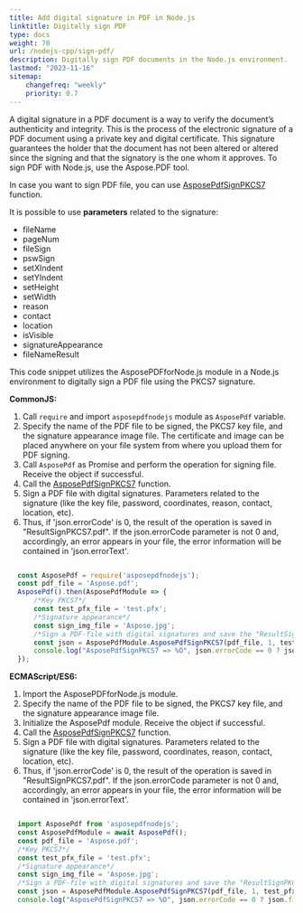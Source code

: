 ```yaml
---
title: Add digital signature in PDF in Node.js
linktitle: Digitally sign PDF
type: docs
weight: 70
url: /nodejs-cpp/sign-pdf/
description: Digitally sign PDF documents in the Node.js environment.
lastmod: "2023-11-16"
sitemap:
    changefreq: "weekly"
    priority: 0.7
---
```



A digital signature in a PDF document is a way to verify the document’s authenticity and integrity. This is the process of the electronic signature of a PDF document using a private key and digital certificate. This signature guarantees the holder that the document has not been altered or altered since the signing and that the signatory is the one whom it approves. To sign PDF with Node.js, use the Aspose.PDF tool.

In case you want to sign PDF file, you can use [AsposePdfSignPKCS7](https://reference.aspose.com/pdf/nodejs-cpp/security/asposepdfsignpkcs7/) function.

It is possible to use **parameters** related to the signature:

- fileName
- pageNum
- fileSign
- pswSign
- setXIndent
- setYIndent
- setHeight
- setWidth
- reason
- contact
- location
- isVisible
- signatureAppearance
- fileNameResult 

This code snippet utilizes the AsposePDFforNode.js module in a Node.js environment to digitally sign a PDF file using the PKCS7 signature.

**CommonJS:**

1. Call `require` and import `asposepdfnodejs` module as `AsposePdf` variable.
1. Specify the name of the PDF file to be signed, the PKCS7 key file, and the signature appearance image file. The certificate and image can be placed anywhere on your file system from where you upload them for PDF signing.
1. Call `AsposePdf` as Promise and perform the operation for signing file. Receive the object if successful.
1. Call the [AsposePdfSignPKCS7](https://reference.aspose.com/pdf/nodejs-cpp/security/asposepdfsignpkcs7/) function. 
1. Sign a PDF file with digital signatures. Parameters related to the signature (like the key file, password, coordinates, reason, contact, location, etc). 
1. Thus, if 'json.errorCode' is 0, the result of the operation is saved in "ResultSignPKCS7.pdf". If the json.errorCode parameter is not 0 and, accordingly, an error appears in your file, the error information will be contained in 'json.errorText'.

```js

  const AsposePdf = require('asposepdfnodejs');
  const pdf_file = 'Aspose.pdf';
  AsposePdf().then(AsposePdfModule => {
      /*Key PKCS7*/
      const test_pfx_file = 'test.pfx';
      /*Signature appearance*/
      const sign_img_file = 'Aspose.jpg';
      /*Sign a PDF-file with digital signatures and save the "ResultSignPKCS7.pdf"*/
      const json = AsposePdfModule.AsposePdfSignPKCS7(pdf_file, 1, test_pfx_file, "Pa$$w0rd2023", 100, 100, 200, 100, "Reason", "Contact", "Location", 1, sign_img_file, "ResultSignPKCS7.pdf");
      console.log("AsposePdfSignPKCS7 => %O", json.errorCode == 0 ? json.fileNameResult : json.errorText);
  });
```

**ECMAScript/ES6:**

1. Import the AsposePDFforNode.js module.
1. Specify the name of the PDF file to be signed, the PKCS7 key file, and the signature appearance image file.
1. Initialize the AsposePdf module. Receive the object if successful.
1. Call the [AsposePdfSignPKCS7](https://reference.aspose.com/pdf/nodejs-cpp/security/asposepdfsignpkcs7/) function. 
1. Sign a PDF file with digital signatures. Parameters related to the signature (like the key file, password, coordinates, reason, contact, location, etc). 
1. Thus, if 'json.errorCode' is 0, the result of the operation is saved in "ResultSignPKCS7.pdf". If the json.errorCode parameter is not 0 and, accordingly, an error appears in your file, the error information will be contained in 'json.errorText'.

```js

  import AsposePdf from 'asposepdfnodejs';
  const AsposePdfModule = await AsposePdf();
  const pdf_file = 'Aspose.pdf';
  /*Key PKCS7*/
  const test_pfx_file = 'test.pfx';
  /*Signature appearance*/
  const sign_img_file = 'Aspose.jpg';
  /*Sign a PDF-file with digital signatures and save the "ResultSignPKCS7.pdf"*/
  const json = AsposePdfModule.AsposePdfSignPKCS7(pdf_file, 1, test_pfx_file, "Pa$$w0rd2023", 100, 100, 200, 100, "Reason", "Contact", "Location", 1, sign_img_file, "ResultSignPKCS7.pdf");
  console.log("AsposePdfSignPKCS7 => %O", json.errorCode == 0 ? json.fileNameResult : json.errorText);
```